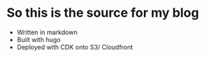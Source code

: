 # So this is the source for my blog

- Written in markdown
- Built with hugo
- Deployed with CDK onto S3/ Cloudfront
